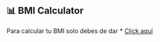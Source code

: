 ## 📊 BMI Calculator

Para calcular tu BMI solo debes de dar * [Click aquí](https://wyalexzz.github.io/BMI-CALCULATOR/)

